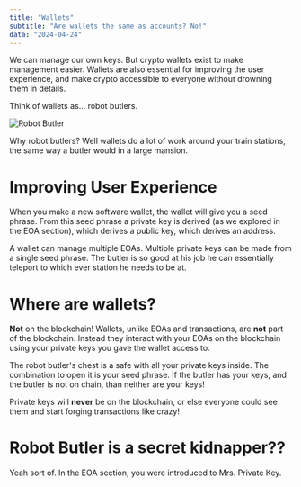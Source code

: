 ```yaml
---
title: "Wallets"
subtitle: "Are wallets the same as accounts? No!"
data: "2024-04-24"
---
```


We can manage our own keys. But crypto wallets exist to make management easier. Wallets are also
essential for improving the user experience, and make crypto accessible to everyone without
drowning them in details.

Think of wallets as... robot butlers.

![Robot Butler](http://localhost:3000/images/butler.svg)

Why robot butlers? Well wallets do a lot of work around your train stations, the same way a butler
would in a large mansion.

# Improving User Experience

When you make a new software wallet, the wallet will give you a seed phrase. From this seed phrase
a private key is derived (as we explored in the EOA section), which derives a public key, which
derives an address.

A wallet can manage multiple EOAs. Multiple private keys can be made from a single seed phrase.
The butler is so good at his job he can essentially teleport to which ever station he needs to be at.

# Where are wallets?

**Not** on the blockchain!
Wallets, unlike EOAs and transactions, are **not** part of the blockchain. Instead they interact with
your EOAs on the blockchain using your private keys you gave the wallet access to.

The robot butler's
chest is a safe with all your private keys inside. The combination to open it is your seed phrase.
If the butler has your keys, and the butler is not on chain, than neither are your keys!

Private keys will **never** be on the blockchain, or else everyone could see them and start forging
transactions like crazy!

# Robot Butler is a secret kidnapper??

Yeah sort of. In the EOA section, you were introduced to Mrs. Private Key.
